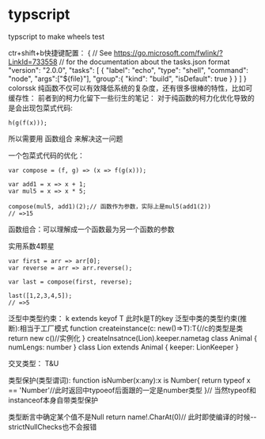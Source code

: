 # typscript
typscript to make wheels
test

ctr+shift+b快捷键配置：
{
    // See https://go.microsoft.com/fwlink/?LinkId=733558
    // for the documentation about the tasks.json format
    "version": "2.0.0",
    "tasks": [
        {
            "label": "echo",
            "type": "shell",
            "command": "node",
            "args":["${file}"],
            "group":{
                "kind": "build",
                "isDefault": true
            }
        }
    ]
}
colorssk
纯函数不仅可以有效降低系统的复杂度，还有很多很棒的特性，比如可缓存性：
前者到的柯力化留下一些衍生的笔记：
对于纯函数的柯力化优化导致的是会出现包菜式代码:

    h(g(f(x)));

所以需要用 函数组合 来解决这一问题



一个包菜式代码的优化：

    var compose = (f, g) => (x => f(g(x)));
    
    var add1 = x => x + 1;
    var mul5 = x => x * 5;
    
    compose(mul5, add1)(2);// 函数作为参数，实际上是mul5(add1(2))
    // =>15 

函数组合：可以理解成一个函数最为另一个函数的参数

实用系数4颗星

    var first = arr => arr[0];
    var reverse = arr => arr.reverse();
    
    var last = compose(first, reverse);
    
    last([1,2,3,4,5]);
    // =>5

泛型中类型约束： k extends keyof T
此时k是T的key
泛型中类的类型约束(推断):相当于工厂模式
    function createinstance<T entends Animal>(c: new()=>T):T{//c的类型是类
        return new c()//实例化
    }
    createInsatnce(Lion).keeper.nametag
    class Animal {
        numLengs: number
    }
    class Lion extends Animal {
        keeper: LionKeeper
    }


交叉类型：
T&U

类型保护(类型谓词):
function isNumber(x:any):x is Number{
    return typeof x == 'Number'//此时返回中typoeof后面跟的一定是number类型
}// 当然typeof和instanceof本身自带类型保护

类型断言中确定某个值不是Null
return name!.CharAt(0)// 此时即使编译的时候--strictNullChecks也不会报错
